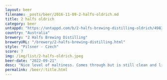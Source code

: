 ```yaml
---
layout: beer
filename: _posts/beer/2016-11-09-2-halfs-oldrich.md
title: 2 halfs oldrich
category: beer
untappd: "https://untappd.com/b/2-halfs-brewing-distilling-oldrich/4983672"
country: "Australia"
brewery: "2 Halfs Brewing Distilling"
breweryURL: "/brewery/2-halfs-brewing-distilling.html"
style: "Pilsner - Czech"
score: 7
img: /img/list/2-halfs-oldrich.jpeg
beer-date: "2022-09-21"
desc: "Nice level of maltiness. Comes through but is still clean and light"
permalink: /beer/:title.html
---
```

